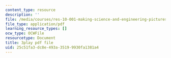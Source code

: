 ```yaml
---
content_type: resource
description: ''
file: /media/courses/res-10-001-making-science-and-engineering-pictures-a-practical-guide-to-presenting-your-work-spring-2016/25c51fa3dc8e493a35199930fa1381a4_ffOGEN5WZu4.pdf
file_type: application/pdf
learning_resource_types: []
ocw_type: OCWFile
resourcetype: Document
title: 3play pdf file
uid: 25c51fa3-dc8e-493a-3519-9930fa1381a4
---
```


